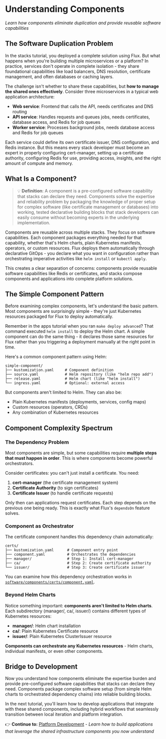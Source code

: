 # Understanding Components

*Learn how components eliminate duplication and provide reusable software capabilities*

## The Software Duplication Problem

In the stacks tutorial, you deployed a complete solution using Flux. But what happens when you're building multiple microservices or a platform? In practice, services don't operate in complete isolation - they share foundational capabilities like load balancers, DNS resolution, certificate management, and often databases or caching layers.

The challenge isn't whether to share these capabilities, but **how to manage the shared ones effectively**. Consider three microservices in a typical web application architecture:

- **Web service**: Frontend that calls the API, needs certificates and DNS routing
- **API service**: Handles requests and queues jobs, needs certificates, database access, and Redis for job queues
- **Worker service**: Processes background jobs, needs database access and Redis for job queues

Each service could define its own certificate issuer, DNS configuration, and Redis instance. But this means every stack developer must become an expert in properly configuring cert-manager, setting up a certificate authority, configuring Redis for use, providing access, insights, and the right amount of compute and memory.

## What Is a Component?

> 💡 **Definition**: A component is a pre-configured software capability that stacks can declare they need. Components solve the expertise and reliability problem by packaging the knowledge of proper setup for complex software (like certificate management or databases) into working, tested declarative building blocks that stack developers can easily consume without becoming experts in the underlying implementation.

Components are reusable across multiple stacks. They focus on software capabilities. Each component packages everything needed for that capability, whether that's Helm charts, plain Kubernetes manifests, operators, or custom resources. Flux deploys them automatically through declarative GitOps - you declare what you want in configuration rather than orchestrating imperative activities like `helm install` or `kubectl apply`.

This creates a clear separation of concerns: components provide reusable software capabilities like Redis or certificates, and stacks compose components and applications into complete platform solutions.

## The Simple Component Pattern

Before examining complex components, let's understand the basic pattern. Most components are surprisingly simple - they're just Kubernetes resources packaged for Flux to deploy automatically.

Remember in the apps tutorial when you ran `make deploy advanced`? That command executed `helm install` to deploy the Helm chart. A simple component can do the same thing - it declares those same resources for Flux rather than you triggering a deployment manually at the right point in time.

Here's a common component pattern using Helm:

```
simple-component/
├── kustomization.yaml     # Component definition
├── source.yaml            # Helm repository (like "helm repo add")
├── release.yaml           # Helm chart (like "helm install")
└── ingress.yaml           # Optional: external access
```

But components aren't limited to Helm. They can also be:
- Plain Kubernetes manifests (deployments, services, config maps)
- Custom resources (operators, CRDs)
- Any combination of Kubernetes resources

## Component Complexity Spectrum

### The Dependency Problem

Most components are simple, but some capabilities require **multiple steps that must happen in order**. This is where components become powerful orchestrators.

Consider certificates: you can't just install a certificate. You need:
1. **cert-manager** (the certificate management system)
2. **Certificate Authority** (to sign certificates)
3. **Certificate Issuer** (to handle certificate requests)

Only then can applications request certificates. Each step depends on the previous one being ready. This is exactly what Flux's `dependsOn` feature solves.

### Component as Orchestrator

The certificate component handles this dependency chain automatically:

```
certs/
├── kustomization.yaml      # Component entry point
├── component.yaml          # Orchestrates the dependencies
├── manager/                # Step 1: Install cert-manager
├── ca/                     # Step 2: Create certificate authority
└── issuer/                 # Step 3: Create certificate issuer
```

You can examine how this dependency orchestration works in [`software/components/certs/component.yaml`](../../software/components/certs/component.yaml).

### Beyond Helm Charts

Notice something important: **components aren't limited to Helm charts**. Each subdirectory (manager/, ca/, issuer/) contains different types of Kubernetes resources:
- **manager/**: Helm chart installation
- **ca/**: Plain Kubernetes Certificate resource
- **issuer/**: Plain Kubernetes ClusterIssuer resource

**Components can orchestrate any Kubernetes resources** - Helm charts, individual manifests, or even other components.

## Bridge to Development

Now you understand how components eliminate the expertise burden and provide pre-configured software capabilities that stacks can declare they need. Components package complex software setup (from simple Helm charts to orchestrated dependency chains) into reliable building blocks.

In the next tutorial, you'll learn how to develop applications that integrate with these shared components, including hybrid workflows that seamlessly transition between local iteration and platform integration.

👉 **Continue to:** [Platform Development](platform.md) - *Learn how to build applications that leverage the shared infrastructure components you now understand*
